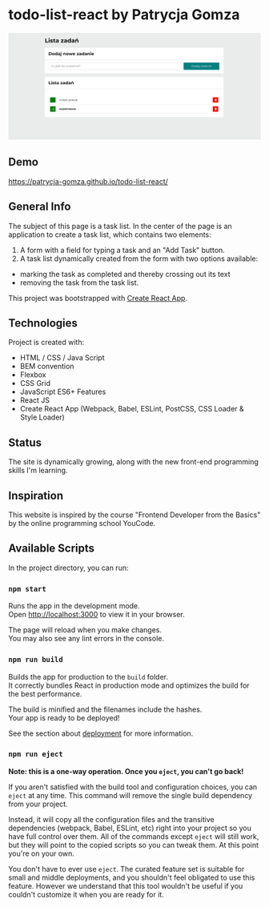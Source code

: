 # todo-list-react by Patrycja Gomza
![gif](https://github.com/patrycja-gomza/todo-list-react/blob/main/public/gif/Animation%20todo-list.gif?raw=true)

## Demo
https://patrycja-gomza.github.io/todo-list-react/
## General Info
The subject of this page is a task list. In the center of the page is an application to create a task list, which contains two elements: 
1. A form with a field for typing a task and an "Add Task" button.
2. A task list dynamically created from the form with two options available: 
- marking the task as completed and thereby crossing out its text
- removing the task from the task list. 

This project was bootstrapped with [Create React App](https://github.com/facebook/create-react-app).

## Technologies
Project is created with:
- HTML / CSS / Java Script
- BEM convention
- Flexbox 
- CSS Grid
- JavaScript ES6+ Features
- React JS
- Create React App (Webpack, Babel, ESLint, PostCSS, CSS Loader & Style Loader)
## Status
The site is dynamically growing, along with the new front-end programming skills I'm learning.
## Inspiration
This website is inspired by the course "Frontend Developer from the Basics" by the online programming school YouCode.
## Available Scripts

In the project directory, you can run:

### `npm start`

Runs the app in the development mode.\
Open [http://localhost:3000](http://localhost:3000) to view it in your browser.

The page will reload when you make changes.\
You may also see any lint errors in the console.

### `npm run build`

Builds the app for production to the `build` folder.\
It correctly bundles React in production mode and optimizes the build for the best performance.

The build is minified and the filenames include the hashes.\
Your app is ready to be deployed!

See the section about [deployment](https://facebook.github.io/create-react-app/docs/deployment) for more information.

### `npm run eject`

**Note: this is a one-way operation. Once you `eject`, you can't go back!**

If you aren't satisfied with the build tool and configuration choices, you can `eject` at any time. This command will remove the single build dependency from your project.

Instead, it will copy all the configuration files and the transitive dependencies (webpack, Babel, ESLint, etc) right into your project so you have full control over them. All of the commands except `eject` will still work, but they will point to the copied scripts so you can tweak them. At this point you're on your own.

You don't have to ever use `eject`. The curated feature set is suitable for small and middle deployments, and you shouldn't feel obligated to use this feature. However we understand that this tool wouldn't be useful if you couldn't customize it when you are ready for it.
